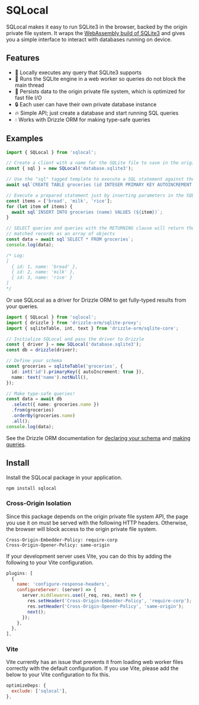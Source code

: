 # SQLocal

SQLocal makes it easy to run SQLite3 in the browser, backed by the origin private file system. It wraps the [WebAssembly build of SQLite3](https://sqlite.org/wasm/doc/trunk/index.md) and gives you a simple interface to interact with databases running on device.

## Features

- 🔎 Locally executes any query that SQLite3 supports
- 🧵 Runs the SQLite engine in a web worker so queries do not block the main thread
- 📂 Persists data to the origin private file system, which is optimized for fast file I/O
- 🔒 Each user can have their own private database instance
- 🔥 Simple API; just create a database and start running SQL queries
- 💧 Works with Drizzle ORM for making type-safe queries

## Examples

```typescript
import { SQLocal } from 'sqlocal';

// Create a client with a name for the SQLite file to save in the origin private file system
const { sql } = new SQLocal('database.sqlite3');

// Use the "sql" tagged template to execute a SQL statement against the SQLite database
await sql`CREATE TABLE groceries (id INTEGER PRIMARY KEY AUTOINCREMENT, name TEXT)`;

// Execute a prepared statement just by inserting parameters in the SQL string
const items = ['bread', 'milk', 'rice'];
for (let item of items) {
  await sql`INSERT INTO groceries (name) VALUES (${item})`;
}

// SELECT queries and queries with the RETURNING clause will return the
// matched records as an array of objects
const data = await sql`SELECT * FROM groceries`;
console.log(data);

/* Log:
[
  { id: 1, name: 'bread' },
  { id: 2, name: 'milk' },
  { id: 3, name: 'rice' }
]
*/
```

Or use SQLocal as a driver for Drizzle ORM to get fully-typed results from your queries.

```typescript
import { SQLocal } from 'sqlocal';
import { drizzle } from 'drizzle-orm/sqlite-proxy';
import { sqliteTable, int, text } from 'drizzle-orm/sqlite-core';

// Initialize SQLocal and pass the driver to Drizzle
const { driver } = new SQLocal('database.sqlite3');
const db = drizzle(driver);

// Define your schema
const groceries = sqliteTable('groceries', {
  id: int('id').primaryKey({ autoIncrement: true }),
  name: text('name').notNull(),
});

// Make type-safe queries!
const data = await db
  .select({ name: groceries.name })
  .from(groceries)
  .orderBy(groceries.name)
  .all();
console.log(data);
```

See the Drizzle ORM documentation for [declaring your schema](https://orm.drizzle.team/docs/sql-schema-declaration) and [making queries](https://orm.drizzle.team/docs/crud).

## Install

Install the SQLocal package in your application.

```sh
npm install sqlocal
```

### Cross-Origin Isolation

Since this package depends on the origin private file system API, the page you use it on must be served with the following HTTP headers. Otherwise, the browser will block access to the origin private file system.

```
Cross-Origin-Embedder-Policy: require-corp
Cross-Origin-Opener-Policy: same-origin
```

If your development server uses Vite, you can do this by adding the following to your Vite configuration.

```javascript
plugins: [
  {
    name: 'configure-response-headers',
    configureServer: (server) => {
      server.middlewares.use((_req, res, next) => {
        res.setHeader('Cross-Origin-Embedder-Policy', 'require-corp');
        res.setHeader('Cross-Origin-Opener-Policy', 'same-origin');
        next();
      });
    },
  },
],
```

### Vite

Vite currently has an issue that prevents it from loading web worker files correctly with the default configuration. If you use Vite, please add the below to your Vite configuration to fix this.

```javascript
optimizeDeps: {
  exclude: ['sqlocal'],
},
```
